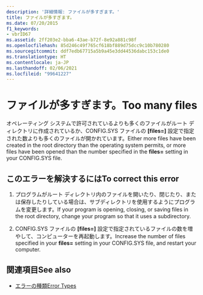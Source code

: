 ```yaml
---
description: '詳細情報: ファイルが多すぎます。'
title: ファイルが多すぎます。
ms.date: 07/20/2015
f1_keywords:
- vbrID67
ms.assetid: 2ff203e2-bba6-43ae-b72f-8e92a881c98f
ms.openlocfilehash: 85d246c49f765cf618bf889d75dcc9c10b780280
ms.sourcegitcommit: ddf7edb67715a5b9a45e3dd44536dabc153c1de0
ms.translationtype: HT
ms.contentlocale: ja-JP
ms.lasthandoff: 02/06/2021
ms.locfileid: "99641227"
---
```

# <a name="too-many-files"></a><span data-ttu-id="f114e-103">ファイルが多すぎます。</span><span class="sxs-lookup"><span data-stu-id="f114e-103">Too many files</span></span>

<span data-ttu-id="f114e-104">オペレーティング システムで許可されているよりも多くのファイルがルート ディレクトリに作成されているか、CONFIG.SYS ファイルの **[files=]** 設定で指定された数よりも多くのファイルが開かれています。</span><span class="sxs-lookup"><span data-stu-id="f114e-104">Either more files have been created in the root directory than the operating system permits, or more files have been opened than the number specified in the **files=** setting in your CONFIG.SYS file.</span></span>  
  
## <a name="to-correct-this-error"></a><span data-ttu-id="f114e-105">このエラーを解決するには</span><span class="sxs-lookup"><span data-stu-id="f114e-105">To correct this error</span></span>  
  
1. <span data-ttu-id="f114e-106">プログラムがルート ディレクトリ内のファイルを開いたり、閉じたり、または保存したりしている場合は、サブディレクトリを使用するようにプログラムを変更します。</span><span class="sxs-lookup"><span data-stu-id="f114e-106">If your program is opening, closing, or saving files in the root directory, change your program so that it uses a subdirectory.</span></span>  
  
2. <span data-ttu-id="f114e-107">CONFIG.SYS ファイルの **[files=]** 設定で指定されているファイルの数を増やして、コンピューターを再起動します。</span><span class="sxs-lookup"><span data-stu-id="f114e-107">Increase the number of files specified in your **files=** setting in your CONFIG.SYS file, and restart your computer.</span></span>  
  
## <a name="see-also"></a><span data-ttu-id="f114e-108">関連項目</span><span class="sxs-lookup"><span data-stu-id="f114e-108">See also</span></span>

- [<span data-ttu-id="f114e-109">エラーの種類</span><span class="sxs-lookup"><span data-stu-id="f114e-109">Error Types</span></span>](../../programming-guide/language-features/error-types.md)
